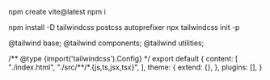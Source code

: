 <!-- vite app creation -->

npm create vite@latest
npm i

<!-- Tailwind installation -->

npm install -D tailwindcss postcss autoprefixer
npx tailwindcss init -p

<!-- css file injection -->

@tailwind base;
@tailwind components;
@tailwind utilities;

<!-- config file -->

/** @type {import('tailwindcss').Config} \*/
export default {
content: [
"./index.html",
"./src/**/\*.{js,ts,jsx,tsx}",
],
theme: {
extend: {},
},
plugins: [],
}
